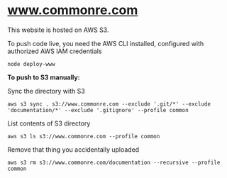 # www.commonre.com

This website is hosted on AWS S3.

To push code live, you need the AWS CLI installed, configured with authorized AWS IAM credentials

```
node deploy-www
```

**To push to S3 manually:**

Sync the directory with S3
```
aws s3 sync . s3://www.commonre.com --exclude '.git/*' --exclude 'documentation/*' --exclude '.gitignore' --profile common
```

List contents of S3 directory
```
aws s3 ls s3://www.commonre.com --profile common
```

Remove that thing you accidentally uploaded
```
aws s3 rm s3://www.commonre.com/documentation --recursive --profile common
```
